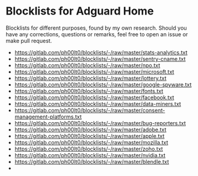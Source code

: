 # Blocklists for Adguard Home

Blocklists for different purposes, found by my own research.
Should you have any corrections, questions or remarks, feel free to open an issue or make pull request. 

- https://gitlab.com/ph00lt0/blocklists/-/raw/master/stats-analytics.txt
- https://gitlab.com/ph00lt0/blocklists/-/raw/master/sentry-cname.txt
- https://gitlab.com/ph00lt0/blocklists/-/raw/master/npo.txt
- https://gitlab.com/ph00lt0/blocklists/-/raw/master/microsoft.txt
- https://gitlab.com/ph00lt0/blocklists/-/raw/master/lottery.txt
- https://gitlab.com/ph00lt0/blocklists/-/raw/master/google-spyware.txt
- https://gitlab.com/ph00lt0/blocklists/-/raw/master/fonts.txt
- https://gitlab.com/ph00lt0/blocklists/-/raw/master/facebook.txt
- https://gitlab.com/ph00lt0/blocklists/-/raw/master/data-miners.txt
- https://gitlab.com/ph00lt0/blocklists/-/raw/master/consent-management-platforms.txt
- https://gitlab.com/ph00lt0/blocklists/-/raw/master/bug-reporters.txt
- https://gitlab.com/ph00lt0/blocklists/-/raw/master/adobe.txt
- https://gitlab.com/ph00lt0/blocklists/-/raw/master/apple.txt
- https://gitlab.com/ph00lt0/blocklists/-/raw/master/mozilla.txt
- https://gitlab.com/ph00lt0/blocklists/-/raw/master/zoho.txt
- https://gitlab.com/ph00lt0/blocklists/-/raw/master/nvidia.txt
- https://gitlab.com/ph00lt0/blocklists/-/raw/master/blendle.txt
- 
